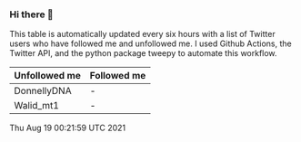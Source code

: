 ### Hi there 👋

This table is automatically updated every six hours with a list of Twitter users who have followed me and unfollowed me. I used Github Actions, the Twitter API, and the python package tweepy to automate this workflow.

| Unfollowed me |  Followed me |
| --- | --- |
|DonnellyDNA|-|
|Walid_mt1|-|
Thu Aug 19 00:21:59 UTC 2021
